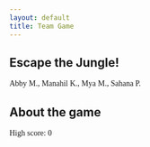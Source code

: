 ```yaml
---
layout: default
title: Team Game
---
```



## Escape the Jungle! 

<span style="font-family: teko;">Abby M., Manahil K., Mya M., Sahana P.</span>

## About the game


<head>
  <font face="Playfair Display"><title>snake High Score</title></font>
</head>
<body>
  <!-- Your game canvas or container -->
  
  <div>
    <font face="Playfair Display"><p class="fs-4">High score: <span id="highScore">0</span></p></font>
  </div>
 <script>
    (function(){
        /* Attributes of Game */
        /////////////////////////////////////////////////////////////
        // HTML Game IDs
        const high_score = document.getElementById("highScore"); 
        // HTML Screen IDs (div)
        const SCREEN_MENU = -1, SCREEN_GAME_OVER=1, SCREEN_SETTING=2;
        const screen_menu = document.getElementById("menu");
        const screen_game_over = document.getElementById("gameover");
        const screen_setting = document.getElementById("setting");
        // HTML Event IDs (a tags)
        const button_new_game = document.getElementById("new_game");
        const button_new_game1 = document.getElementById("new_game1");
        const button_new_game2 = document.getElementById("new_game2");
        const button_setting_menu = document.getElementById("setting_menu");
        const button_setting_menu1 = document.getElementById("setting_menu1");
        /* Display Control */
        /////////////////////////////////////////////////////////////
        // 0 for the game
        // 1 for the main menu
        // 2 for the settings screen
        // 3 for the game over screen
            }
        }